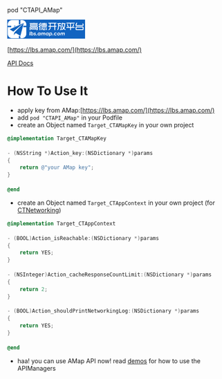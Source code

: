 pod "CTAPI_AMap"

![高德地图开放平台](./pics/logo.png)

[https://lbs.amap.com/](https://lbs.amap.com/)

[API Docs](https://lbs.amap.com/api/webservice/guide/api/georegeo/)

How To Use It
=============

- apply key from AMap:[https://lbs.amap.com/](https://lbs.amap.com/)
- add `pod "CTAPI_AMap"` in your Podfile
- create an Object named `Target_CTAMapKey` in your own project

```objective-c
@implementation Target_CTAMapKey

- (NSString *)Action_key:(NSDictionary *)params
{
    return @"your AMap key";
}

@end
```

- create an Object named `Target_CTAppContext` in your own project (for [CTNetworking](https://github.com/casatwy/CTNetworking))

```objective-c
@implementation Target_CTAppContext

- (BOOL)Action_isReachable:(NSDictionary *)params
{
    return YES;
}

- (NSInteger)Action_cacheResponseCountLimit:(NSDictionary *)params
{
    return 2;
}

- (BOOL)Action_shouldPrintNetworkingLog:(NSDictionary *)params
{
    return YES;
}

@end
```

- haa! you can use AMap API now! read [demos](https://github.com/CTAPIs/CTAPI_AMap/tree/master/CTAPI_AMap/Demo/APIControllers) for how to use the APIManagers

